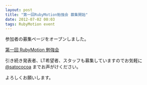 ```yaml
---
layout: post
title: "第一回RubyMotion勉強会 募集開始"
date: 2012-07-02 00:03
tags: RubyMotion event
---
```

参加者の募集ページをオープンしました。

[第一回 RubyMotion 勉強会](http://connpass.com/event/665/)

引き続き発表者、LT希望者、スタッフも募集していますのでお気軽に [@satococoa](https://twitter.com/satococoa) までお声がけください。

よろしくお願いします。
